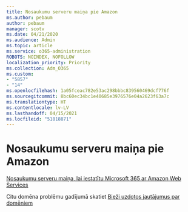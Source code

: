 ```yaml
---
title: Nosaukumu serveru maiņa pie Amazon
ms.author: pebaum
author: pebaum
manager: scotv
ms.date: 04/21/2020
ms.audience: Admin
ms.topic: article
ms.service: o365-administration
ROBOTS: NOINDEX, NOFOLLOW
localization_priority: Priority
ms.collection: Adm_O365
ms.custom:
- "5857"
- "14"
ms.openlocfilehash: 1a05fceac782e53ac298bbbc839560469dcf776f
ms.sourcegitcommit: 8bc60ec34bc1e40685e3976576e04a2623f63a7c
ms.translationtype: HT
ms.contentlocale: lv-LV
ms.lasthandoff: 04/15/2021
ms.locfileid: "51818871"
---
```

# <a name="change-nameservers-at-amazon"></a>Nosaukumu serveru maiņa pie Amazon

[Nosaukumu serveru maiņa, lai iestatītu Microsoft 365 ar Amazon Web Services](https://docs.microsoft.com/microsoft-365/admin/dns/change-nameservers-at-aws?view=o365-worldwide)

Citu domēna problēmu gadījumā skatiet [Bieži uzdotos jautājumus par domēniem](https://docs.microsoft.com/microsoft-365/admin/setup/domains-faq?view=o365-worldwide)